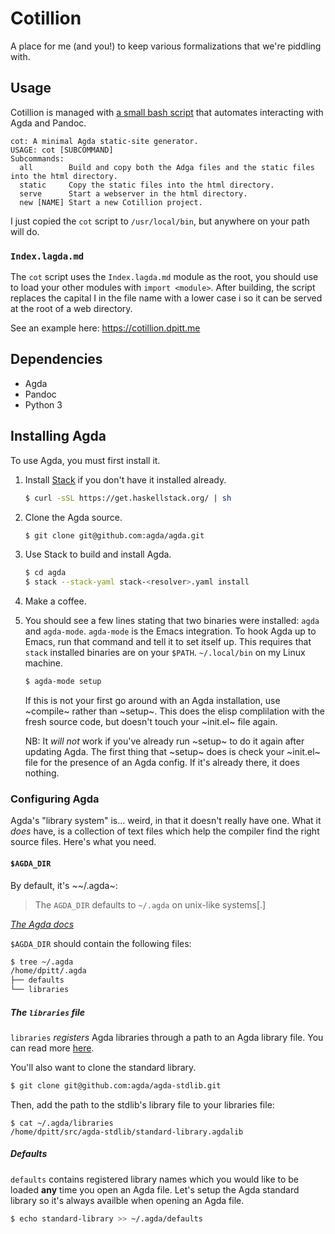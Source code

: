 Cotillion
=========

A place for me (and you!) to keep various formalizations that we're
piddling with.

## Usage

Cotillion is managed with [a small bash script](cot) that automates
interacting with Agda and Pandoc.

```
cot: A minimal Agda static-site generator.
USAGE: cot [SUBCOMMAND]
Subcommands:
  all        Build and copy both the Adga files and the static files into the html directory.
  static     Copy the static files into the html directory.
  serve      Start a webserver in the html directory.
  new [NAME] Start a new Cotillion project.
```

I just copied the `cot` script to `/usr/local/bin`, but anywhere on
your path will do.

### `Index.lagda.md`

The `cot` script uses the `Index.lagda.md` module as the root, you
should use to load your other modules with `import <module>`. After
building, the script replaces the capital I in the file name with a
lower case i so it can be served at the root of a web directory.

See an example here: https://cotillion.dpitt.me

## Dependencies

* Agda
* Pandoc
* Python 3

## Installing Agda

To use Agda, you must first install it.

1. Install [Stack](https://docs.haskellstack.org/en/stable/README/) if
   you don't have it installed already.

   ```sh
   $ curl -sSL https://get.haskellstack.org/ | sh
   ```

1. Clone the Agda source.

   ```sh
   $ git clone git@github.com:agda/agda.git
   ```

1. Use Stack to build and install Agda.

   ```sh
   $ cd agda
   $ stack --stack-yaml stack-<resolver>.yaml install
   ```
   
1. Make a coffee.

1. You should see a few lines stating that two binaries were
   installed: `agda` and `agda-mode`. `agda-mode` is the Emacs
   integration. To hook Agda up to Emacs, run that command and tell it
   to set itself up. This requires that `stack` installed binaries are
   on your `$PATH`. `~/.local/bin` on my Linux machine.

   ```sh
   $ agda-mode setup
   ```

   If this is not your first go around with an Agda installation, use
   ~compile~ rather than ~setup~. This does the elisp complilation
   with the fresh source code, but doesn't touch your ~init.el~ file
   again.

   NB: It *will not* work if you've already run ~setup~ to do it again
   after updating Agda. The first thing that ~setup~ does is check
   your ~init.el~ file for the presence of an Agda config. If it's
   already there, it does nothing.

### Configuring Agda

Agda's "library system" is... weird, in that it doesn't really have
one. What it _does_ have, is a collection of text files which help the
compiler find the right source files. Here's what you need.

#### `$AGDA_DIR`

By default, it's ~~/.agda~:

> The `AGDA_DIR` defaults to `~/.agda` on unix-like systems[.]

[_The Agda docs_](https://agda.readthedocs.io/en/latest/tools/package-system.html)

`$AGDA_DIR` should contain the following files:

```sh
$ tree ~/.agda
/home/dpitt/.agda
├── defaults
└── libraries
```

##### The `libraries` file

`libraries` _registers_ Agda libraries through a path to an Agda
library file. You can read more
[here](https://agda.readthedocs.io/en/latest/tools/package-system.html).

You'll also want to clone the standard library.

```sh
$ git clone git@github.com:agda/agda-stdlib.git
```

Then, add the path to the stdlib's library file to your libraries
file:

```
$ cat ~/.agda/libraries
/home/dpitt/src/agda-stdlib/standard-library.agdalib
```

##### Defaults

`defaults` contains registered library names which you would like to
be loaded **any** time you open an Agda file. Let's setup the Agda
standard library so it's always availble when opening an Agda file.

```sh
$ echo standard-library >> ~/.agda/defaults
```

